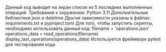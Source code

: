 Данный код выводит на экран список из 5 последних выполненных операций.
Требования к окружению:
Python 3.11
Дополнительные библиотеки json и datetime
Другие зависимости указаны в файлах:
requirements.txt и pyproject.toml
Для того, чтобы запустить скрипты, необходимо использовать данный код:
filename = 'operations.json'
operations_data = read_operations(filename)
display_last_operations(operations_data)
Используется фреймворк pytest для тестирования кода
